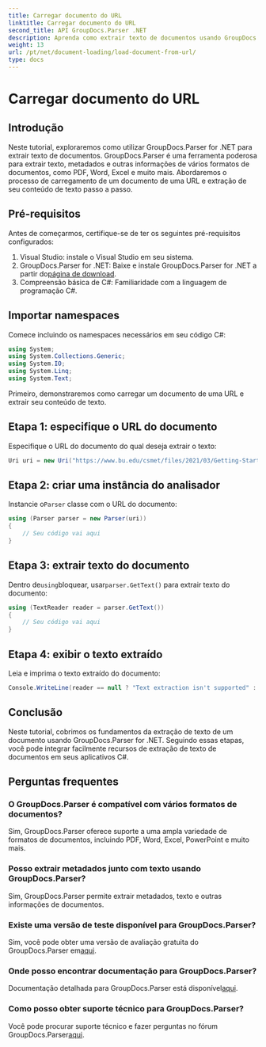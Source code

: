 ```yaml
---
title: Carregar documento do URL
linktitle: Carregar documento do URL
second_title: API GroupDocs.Parser .NET
description: Aprenda como extrair texto de documentos usando GroupDocs.Parser for .NET. Este tutorial aborda o carregamento de um documento de uma URL e a extração de texto passo a passo.
weight: 13
url: /pt/net/document-loading/load-document-from-url/
type: docs
---
```

# Carregar documento do URL

## Introdução
Neste tutorial, exploraremos como utilizar GroupDocs.Parser for .NET para extrair texto de documentos. GroupDocs.Parser é uma ferramenta poderosa para extrair texto, metadados e outras informações de vários formatos de documentos, como PDF, Word, Excel e muito mais. Abordaremos o processo de carregamento de um documento de uma URL e extração de seu conteúdo de texto passo a passo.
## Pré-requisitos
Antes de começarmos, certifique-se de ter os seguintes pré-requisitos configurados:
1. Visual Studio: instale o Visual Studio em seu sistema.
2.  GroupDocs.Parser for .NET: Baixe e instale GroupDocs.Parser for .NET a partir do[página de download](https://releases.groupdocs.com/parser/net/).
3. Compreensão básica de C#: Familiaridade com a linguagem de programação C#.

## Importar namespaces
Comece incluindo os namespaces necessários em seu código C#:
```csharp
using System;
using System.Collections.Generic;
using System.IO;
using System.Linq;
using System.Text;
```

Primeiro, demonstraremos como carregar um documento de uma URL e extrair seu conteúdo de texto.
## Etapa 1: especifique o URL do documento
Especifique o URL do documento do qual deseja extrair o texto:
```csharp
Uri uri = new Uri("https://www.bu.edu/csmet/files/2021/03/Getting-Started-with-SQLite.pdf");
```
## Etapa 2: criar uma instância do analisador
 Instancie o`Parser` classe com o URL do documento:
```csharp
using (Parser parser = new Parser(uri))
{
    // Seu código vai aqui
}
```
## Etapa 3: extrair texto do documento
 Dentro de`using`bloquear, usar`parser.GetText()` para extrair texto do documento:
```csharp
using (TextReader reader = parser.GetText())
{
    // Seu código vai aqui
}
```
## Etapa 4: exibir o texto extraído
Leia e imprima o texto extraído do documento:
```csharp
Console.WriteLine(reader == null ? "Text extraction isn't supported" : reader.ReadToEnd());
```

## Conclusão
Neste tutorial, cobrimos os fundamentos da extração de texto de um documento usando GroupDocs.Parser for .NET. Seguindo essas etapas, você pode integrar facilmente recursos de extração de texto de documentos em seus aplicativos C#.

## Perguntas frequentes
### O GroupDocs.Parser é compatível com vários formatos de documentos?
Sim, GroupDocs.Parser oferece suporte a uma ampla variedade de formatos de documentos, incluindo PDF, Word, Excel, PowerPoint e muito mais.
### Posso extrair metadados junto com texto usando GroupDocs.Parser?
Sim, GroupDocs.Parser permite extrair metadados, texto e outras informações de documentos.
### Existe uma versão de teste disponível para GroupDocs.Parser?
 Sim, você pode obter uma versão de avaliação gratuita do GroupDocs.Parser em[aqui](https://releases.groupdocs.com/).
### Onde posso encontrar documentação para GroupDocs.Parser?
 Documentação detalhada para GroupDocs.Parser está disponível[aqui](https://tutorials.groupdocs.com/parser/net/).
### Como posso obter suporte técnico para GroupDocs.Parser?
Você pode procurar suporte técnico e fazer perguntas no fórum GroupDocs.Parser[aqui](https://forum.groupdocs.com/c/parser/17).